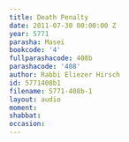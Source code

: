 ```yaml
---
title: Death Penalty
date: 2011-07-30 00:00:00 Z
year: 5771
parasha: Masei
bookcode: '4'
fullparashacode: 408b
parashacode: '408'
author: Rabbi Eliezer Hirsch
id: 5771408b1
filename: 5771-408b-1
layout: audio
moment: 
shabbat: 
occasion: 
---
```


